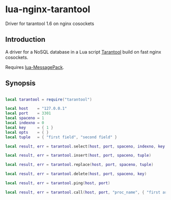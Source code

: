 lua-nginx-tarantool
===================

Driver for tarantool 1.6 on nginx cosockets

Introduction
------------

A driver for a NoSQL database in a Lua script [Tarantool](http://tarantool.org/) build on fast nginx cosockets.

Requires [lua-MessagePack](https://github.com/fperrad/lua-MessagePack).

Synopsis
------------

```lua

local tarantool = require("tarantool")

local host    = "127.0.0.1"
local port    = 3301
local spaceno = 1
local indexno = 0
local key     = { 1 }
local opts    = { }
local tuple   = { "first field", "second field" }

local result, err = tarantool.select(host, port, spaceno, indexno, key, opts)

local result, err = tarantool.insert(host, port, spaceno, tuple)

local result, err = tarantool.replace(host, port, spaceno, tuple)

local result, err = tarantool.delete(host, port, spaceno, key)

local result, err = tarantool.ping(host, port)

local result, err = tarantool.call(host, port, "proc_name", { "first arg", "second arg" })

```
